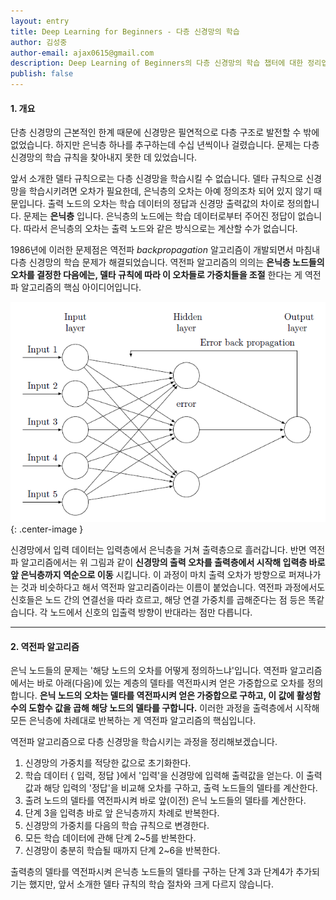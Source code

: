```yaml
---
layout: entry
title: Deep Learning for Beginners - 다층 신경망의 학습
author: 김성중
author-email: ajax0615@gmail.com
description: Deep Learning of Beginners의 다층 신경망의 학습 챕터에 대한 정리입니다.
publish: false
---
```


#### 1. 개요
단층 신경망의 근본적인 한계 때문에 신경망은 필연적으로 다층 구조로 발전할 수 밖에 없었습니다. 하지만 은닉층 하나를 추구하는데 수십 년씩이나 걸렸습니다. 문제는 다층 신경망의 학습 규칙을 찾아내지 못한 데 있었습니다.

앞서 소개한 델타 규칙으로는 다층 신경망을 학습시킬 수 없습니다. 델타 규칙으로 신경망을 학습시키려면 오차가 필요한데, 은닉층의 오차는 아예 정의조차 되어 있지 않기 때문입니다. 출력 노드의 오차는 학습 데이터의 정답과 신경망 출력값의 차이로 정의합니다. 문제는 **은닉층** 입니다. 은닉층의 노드에는 학습 데이터로부터 주어진 정답이 없습니다. 따라서 은닉층의 오차는 출력 노드와 같은 방식으로는 계산할 수가 없습니다.

1986년에 이러한 문제점은 역전파 *backpropagation* 알고리즘이 개발되면서 마침내 다층 신경망의 학습 문제가 해결되었습니다. 역전파 알고리즘의 의의는 **은닉층 노드들의 오차를 결정한 다음에는, 델타 규칙에 따라 이 오차들로 가중치들을 조절** 한다는 게 역전파 알고리즘의 핵심 아이디어입니다.

![backpropagation](/images/2017/04/13/backpropagation.png "backpropagation"){: .center-image }

신경망에서 입력 데이터는 입력층에서 은닉층을 거쳐 출력층으로 흘러갑니다. 반면 역전파 알고리즘에서는 위 그림과 같이 **신경망의 출력 오차를 출력층에서 시작해 입력층 바로 앞 은닉층까지 역순으로 이동** 시킵니다. 이 과정이 마치 출력 오차가 방향으로 퍼져나가는 것과 비슷하다고 해서 역전파 알고리즘이라는 이름이 붙었습니다. 역전파 과정에서도 신호들은 노드 간의 연결선을 따라 흐르고, 해당 연결 가중치를 곱해준다는 점 등은 똑같습니다. 각 노드에서 신호의 입출력 방향이 반대라는 점만 다릅니다.

---

#### 2. 역전파 알고리즘
은닉 노드들의 문제는 '해당 노드의 오차를 어떻게 정의하느냐'입니다. 역전파 알고리즘에서는 바로 아래(다음)에 있는 계층의 델타를 역전파시켜 얻은 가중합으로 오차를 정의합니다. **은닉 노드의 오차는 델타를 역전파시켜 얻은 가중합으로 구하고, 이 값에 활성함수의 도함수 값을 곱해 해당 노드의 델타를 구합니다.** 이러한 과정을 출력층에서 시작해 모든 은닉층에 차례대로 반복하는 게 역전파 알고리즘의 핵심입니다.

역전파 알고리즘으로 다층 신경망을 학습시키는 과정을 정리해보겠습니다.

1. 신경망의 가중치를 적당한 값으로 초기화한다.
2. 학습 데이터 { 입력, 정답 }에서 '입력'을 신경망에 입력해 출력값을 얻는다. 이 출력값과 해당 입력의 '정답'을 비교해 오차를 구하고, 출력 노드들의 델타를 계산한다.
3. 출려 노드의 델타를 역전파시켜 바로 앞(이전) 은닉 노드들의 델타를 계산한다.
4. 단계 3을 입력층 바로 앞 은닉층까지 차례로 반복한다.
5. 신경망의 가중치를 다음의 학습 규칙으로 변경한다.
6. 모든 학습 데이터에 관해 단계 2~5를 반복한다.
7. 신경망이 충분히 학습될 때까지 단계 2~6을 반복한다.

출력층의 델타를 역전파시켜 은닉층 노드들의 델타를 구하는 단계 3과 단계4가 추가되기는 했지만, 앞서 소개한 델타 규칙의 학습 절차와 크게 다르지 않습니다.
